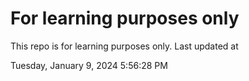 # For learning purposes only
This repo is for learning purposes only.
Last updated at

Tuesday, January 9, 2024 5:56:28 PM

